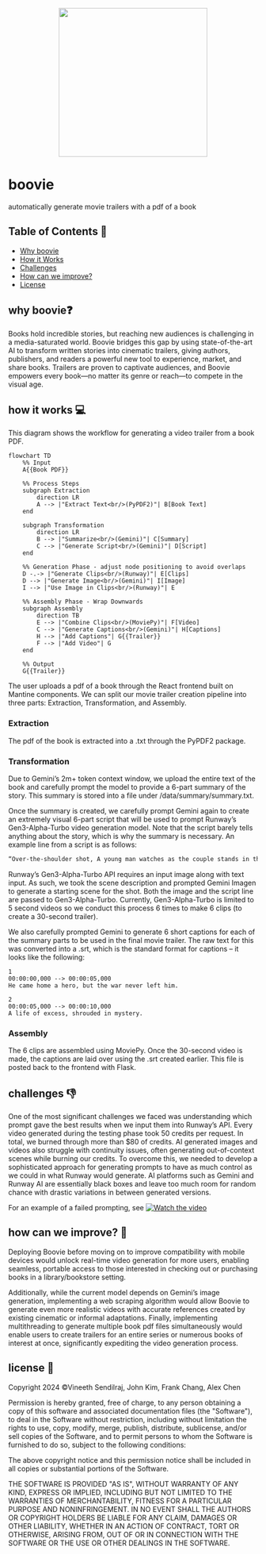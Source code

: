 
<p align="center">
  <img src="https://github.com/frankchang1000/aiatl/blob/main/react-flask-app/assets/images/logo.png", width="300"/>
</p>

# boovie

automatically generate movie trailers with a pdf of a book

## Table of Contents 🧾
* [Why boovie](#why-boovie)
* [How it Works](#how-it-works-)
* [Challenges](#challenges-)
* [How can we improve?](#how-can-we-improve-)
* [License](#License)

## why boovie❓
Books hold incredible stories, but reaching new audiences is challenging in a media-saturated world. Boovie bridges this gap by using state-of-the-art AI to transform written stories into cinematic trailers, giving authors, publishers, and readers a powerful new tool to experience, market, and share books. Trailers are proven to captivate audiences, and Boovie empowers every book—no matter its genre or reach—to compete in the visual age. 

## how it works 💻

This diagram shows the workflow for generating a video trailer from a book PDF.

```mermaid
flowchart TD
    %% Input
    A{{Book PDF}}
    
    %% Process Steps
    subgraph Extraction
        direction LR
        A --> |"Extract Text<br/>(PyPDF2)"| B[Book Text]
    end
    
    subgraph Transformation
        direction LR
        B --> |"Summarize<br/>(Gemini)"| C[Summary]
        C --> |"Generate Script<br/>(Gemini)"| D[Script]
    end
    
    %% Generation Phase - adjust node positioning to avoid overlaps
    D -.-> |"Generate Clips<br/>(Runway)"| E[Clips]
    D --> |"Generate Image<br/>(Gemini)"| I[Image]
    I --> |"Use Image in Clips<br/>(Runway)"| E
    
    %% Assembly Phase - Wrap Downwards
    subgraph Assembly
        direction TB
        E --> |"Combine Clips<br/>(MoviePy)"| F[Video]
        C --> |"Generate Captions<br/>(Gemini)"| H[Captions]
        H --> |"Add Captions"| G{{Trailer}}
        F --> |"Add Video"| G
    end
    
    %% Output
    G{{Trailer}}
```

The user uploads a pdf of a book through the React frontend built on Mantine components. We can split our movie trailer creation pipeline into three parts: Extraction, Transformation, and Assembly.

### Extraction
The pdf of the book is extracted into a .txt through the PyPDF2 package.

### Transformation
Due to Gemini’s 2m+ token context window, we upload the entire text of the book and carefully prompt the model to provide a 6-part summary of the story. This summary is stored into a file under /data/summary/summary.txt.

Once the summary is created, we carefully prompt Gemini again to create an extremely visual 6-part script that will be used to prompt Runway’s Gen3-Alpha-Turbo video generation model. Note that the script barely tells anything about the story, which is why the summary is necessary. An example line from a script is as follows: 

```txt
“Over-the-shoulder shot, A young man watches as the couple stands in the heart of the lavish mansion, their backs to him, their faces lost in the moment. He watches them, his face clouded with a mix of sadness and concern. The scene is lit by a soft, warm light, casting a gentle glow on their faces. The camera slowly zooms in on the young man's face, revealing a mix of emotions - confusion, worry, and a hint of frustration. The film uses a gritty, realistic style, capturing the emotional turmoil of the moment. The mood is one of unease and growing suspicion.”
```

Runway’s Gen3-Alpha-Turbo API requires an input image along with text input. As such, we took the scene description and prompted Gemini Imagen to generate a starting scene for the shot. Both the image and the script line are passed to Gen3-Alpha-Turbo. Currently, Gen3-Alpha-Turbo is limited to 5 second videos so we conduct this process 6 times to make 6 clips (to create a 30-second trailer). 

We also carefully prompted Gemini to generate 6 short captions for each of the summary parts to be used in the final movie trailer. The raw text for this was converted into a .srt, which is the standard format for captions – it looks like the following:

```srt
1
00:00:00,000 --> 00:00:05,000
He came home a hero, but the war never left him.

2
00:00:05,000 --> 00:00:10,000
A life of excess, shrouded in mystery.
```

### Assembly
The 6 clips are assembled using MoviePy. Once the 30-second video is made, the captions are laid over using the .srt created earlier. This file is posted back to the frontend with Flask.


## challenges 👎

One of the most significant challenges we faced was understanding which prompt gave the best results when we input them into Runway’s API. Every video generated during the testing phase took 50 credits per request. In total, we burned through more than $80 of credits. AI generated images and videos also struggle with continuity issues, often generating out-of-context scenes while burning our credits. To overcome this, we needed to develop a sophisticated approach for generating prompts to have as much control as we could in what Runway would generate. AI platforms such as Gemini and Runway AI are essentially black boxes and leave too much room for random chance with drastic variations in between generated versions.

For an example of a failed prompting, see 
[![Watch the video](https://img.youtube.com/vi/5WG84NNAA8M/0.jpg)](https://youtu.be/5WG84NNAA8M)

## how can we improve? 🤔

Deploying Boovie before moving on to improve compatibility with mobile devices would unlock real-time video generation for more users, enabling seamless, portable access to those interested in checking out or purchasing books in a library/bookstore setting. 

Additionally, while the current model depends on Gemini’s image generation, implementing a web scraping algorithm would allow Boovie to generate even more realistic videos with accurate references created by existing cinematic or informal adaptations. Finally, implementing multithreading to generate multiple book pdf files simultaneously would enable users to create trailers for an entire series or numerous books of interest at once, significantly expediting the video generation process.

## license 📜

Copyright 2024 ©Vineeth Sendilraj, John Kim, Frank Chang, Alex Chen

Permission is hereby granted, free of charge, to any person obtaining a copy of this software and associated documentation files (the "Software"), to deal in the Software without restriction, including without limitation the rights to use, copy, modify, merge, publish, distribute, sublicense, and/or sell copies of the Software, and to permit persons to whom the Software is furnished to do so, subject to the following conditions:

The above copyright notice and this permission notice shall be included in all copies or substantial portions of the Software.

THE SOFTWARE IS PROVIDED "AS IS", WITHOUT WARRANTY OF ANY KIND, EXPRESS OR IMPLIED, INCLUDING BUT NOT LIMITED TO THE WARRANTIES OF MERCHANTABILITY, FITNESS FOR A PARTICULAR PURPOSE AND NONINFRINGEMENT. IN NO EVENT SHALL THE AUTHORS OR COPYRIGHT HOLDERS BE LIABLE FOR ANY CLAIM, DAMAGES OR OTHER LIABILITY, WHETHER IN AN ACTION OF CONTRACT, TORT OR OTHERWISE, ARISING FROM, OUT OF OR IN CONNECTION WITH THE SOFTWARE OR THE USE OR OTHER DEALINGS IN THE SOFTWARE.

